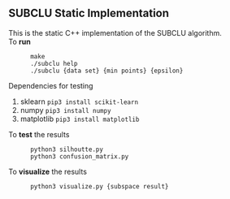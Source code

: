 ## SUBCLU Static Implementation
This is the static C++ implementation of the SUBCLU algorithm.  
To **run**   
```
      make
      ./subclu help
      ./subclu {data set} {min points} {epsilon}
```

Dependencies for testing   
1. sklearn `pip3 install scikit-learn`
2. numpy  `pip3 install numpy`
3. matplotlib `pip3 install matplotlib`

To **test** the results  
```
      python3 silhoutte.py
      python3 confusion_matrix.py
```

To **visualize** the results  
```
      python3 visualize.py {subspace result}
```
